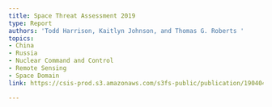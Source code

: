 ```yaml
---
title: Space Threat Assessment 2019
type: Report
authors: 'Todd Harrison, Kaitlyn Johnson, and Thomas G. Roberts '
topics:
- China
- Russia
- Nuclear Command and Control
- Remote Sensing
- Space Domain
link: https://csis-prod.s3.amazonaws.com/s3fs-public/publication/190404_SpaceThreatAssessment_interior.pdf

---
```

